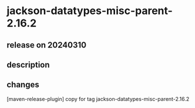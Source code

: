 # jackson-datatypes-misc-parent-2.16.2

## release on 20240310

## description

## changes

[maven-release-plugin] copy for tag jackson-datatypes-misc-parent-2.16.2

